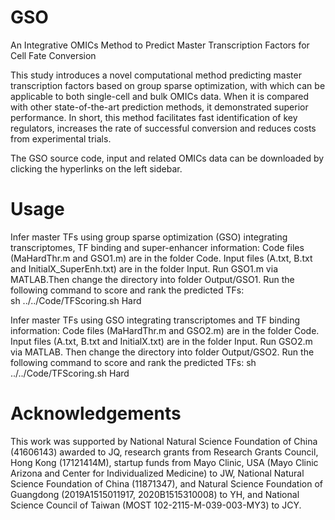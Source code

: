 # GSO
An Integrative OMICs Method to Predict Master Transcription Factors for Cell Fate Conversion

This study introduces a novel computational method predicting master transcription factors based on group sparse optimization, with which can be applicable to both single-cell and bulk OMICs data. When it is compared with other state-of-the-art prediction methods, it demonstrated superior performance. In short, this method facilitates fast identification of key regulators, increases the rate of successful conversion and reduces costs from experimental trials.

The GSO source code, input and related OMICs data can be downloaded by clicking the hyperlinks on the left sidebar.

# Usage
Infer master TFs using group sparse optimization (GSO) integrating transcriptomes, TF binding and super-enhancer information: Code files (MaHardThr.m and GSO1.m) are in the folder Code.  Input files (A.txt, B.txt and InitialX_SuperEnh.txt) are in the folder Input.  Run GSO1.m via MATLAB.Then change the directory into folder Output/GSO1.
Run the following command to score and rank the predicted TFs:  
sh ../../Code/TFScoring.sh Hard

Infer master TFs using GSO integrating transcriptomes and TF binding information: Code files (MaHardThr.m and GSO2.m) are in the folder Code. 
Input files (A.txt, B.txt and InitialX.txt) are in the folder Input.
Run GSO2.m via MATLAB. Then change the directory into folder Output/GSO2. 
Run the following command to score and rank the predicted TFs:
sh ../../Code/TFScoring.sh Hard

# Acknowledgements
This work was supported by National Natural Science Foundation of China (41606143) awarded to JQ, research grants from Research Grants Council, Hong Kong (17121414M), startup funds from Mayo Clinic, USA (Mayo Clinic Arizona and Center for Individualized Medicine) to JW, National Natural Science Foundation of China (11871347), and Natural Science Foundation of Guangdong (2019A1515011917, 2020B1515310008) to YH, and National Science Council of Taiwan (MOST 102-2115-M-039-003-MY3) to JCY.
